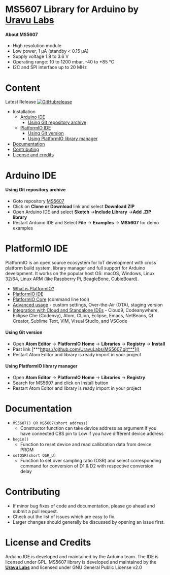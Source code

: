 
# MS5607 Library for Arduino by [**Uravu Labs**](http://www.uravulabs.com/index)


#### About MS5607
- High resolution module
- Low power, 1 μA (standby < 0.15 μA)
- Supply voltage 1.8 to 3.6 V
- Operating range: 10 to 1200 mbar, -40 to +85 °C
- I2C and SPI interface up to 20 MHz

# Content
 Latest Release [![GitHubrelease](https://img.shields.io/badge/release-v0.1-blue.svg)](https://github.com/UravuLabs/MS5607/releases/latest/)
- Installation
  - [Arduino IDE](#arduino-ide)
    - [Using Git repository archive](#using-git-repository-archive)
  - [PlatformIO IDE](#platformio-ide)
    - [Using Git version](#using-git-version)
    - [Using PlatformIO library manager](#using-platformio-library-manager)
- [Documentation](#documentation)
- [Contributing](#contributing)
- [License and credits](#license-and-credits)

# Arduino IDE
#### Using Git repository archive
- Goto repository [MS5607](https://github.com/UravuLabs/MS5607)
- Click on **Clone or Download** link and select **Download ZIP**
- Open Arduino IDE and select **Sketch** ->**Include Library** ->**Add .ZIP library**
- Restart Arduino IDE and Select **File** -> **Examples** -> **MS5607** for demo examples


# PlatformIO IDE
PlatformIO is an open source ecosystem for IoT development with cross platform build system, library manager and full support for Arduino development. It works on the popular host OS: macOS, Windows, Linux 32/64, Linux ARM (like Raspberry Pi, BeagleBone, CubieBoard).

- [What is PlatformIO?](https://docs.platformio.org/en/latest/what-is-platformio.html#)
- [PlatformIO IDE](https://platformio.org/platformio-ide)
- [PlatformIO Core](http://docs.platformio.org/en/latest/core.html?utm_source=github&utm_medium=ms5607) (command line tool)
- [Advanced usage](http://docs.platformio.org/en/latest/platforms/espressif8266.html?utm_source=github&utm_medium=ms5607) - custom settings, Over-the-Air (OTA), staging version
- [Integration with Cloud and Standalone IDEs](http://docs.platformio.org/en/latest/ide.html?utm_source=github&utm_medium=ms5607) - Cloud9, Codeanywhere, Eclipse Che (Codenvy), Atom, CLion, Eclipse, Emacs, NetBeans, Qt Creator, Sublime Text, VIM, Visual Studio, and VSCode
#### Using Git version
- Open **Atom Editor** -> **PlatformIO Home** -> **Libraries** -> **Registry** -> **Install**
- Past link [***https://github.com/UravuLabs/MS5607.git***]()
- Restart Atom Editor and library is ready import in your project

#### Using PlatformIO library manager
-  Open **Atom Editor** -> **PlatformIO Home** -> **Libraries** -> **Registry**
-  Search for MS5607 and click on Install button
-  Restart Atom Editor and library is ready import in your project

# Documentation
- ``` MS5607() OR MS5607(short address) ```
  - Constructor function can take device address as argument if you have connected CBS pin to Low if you have different device address
- ``` begin() ```
  - Function to reset device and read callibration data from device PROM
- ``` setOSR(short OSR_U) ```
  - Function to set over sampling ratio (OSR) and select corresponding command for conversion of D1 & D2 with respective conversion delay


# Contributing
- If minor bug fixes of code and documentation, please go ahead and submit a pull request.
- Check out the list of issues which are easy to fix.
- Larger changes should generally be discussed by opening an issue first.

# License and Credits

Arduino IDE is developed and maintained by the Arduino team. The IDE is licensed under GPL.
MS5607 library is developed and maintained by the [**Uravu Labs**](http://www.uravulabs.com/index) and licensed under GNU General Public License v2.0
